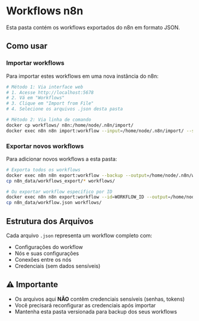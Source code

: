 # Workflows n8n

Esta pasta contém os workflows exportados do n8n em formato JSON.

## Como usar

### Importar workflows
Para importar estes workflows em uma nova instância do n8n:

```bash
# Método 1: Via interface web
# 1. Acesse http://localhost:5678
# 2. Vá em "Workflows"
# 3. Clique em "Import from File"
# 4. Selecione os arquivos .json desta pasta

# Método 2: Via linha de comando
docker cp workflows/ n8n:/home/node/.n8n/import/
docker exec n8n n8n import:workflow --input=/home/node/.n8n/import/ --separate
```

### Exportar novos workflows
Para adicionar novos workflows a esta pasta:

```bash
# Exporta todos os workflows
docker exec n8n n8n export:workflow --backup --output=/home/node/.n8n/workflows_export/
cp n8n_data/workflows_export/* workflows/

# Ou exportar workflow específico por ID
docker exec n8n n8n export:workflow --id=WORKFLOW_ID --output=/home/node/.n8n/workflow.json
cp n8n_data/workflow.json workflows/
```

## Estrutura dos Arquivos

Cada arquivo `.json` representa um workflow completo com:
- Configurações do workflow
- Nós e suas configurações
- Conexões entre os nós
- Credenciais (sem dados sensíveis)

## ⚠️ Importante

- Os arquivos aqui **NÃO** contêm credenciais sensíveis (senhas, tokens)
- Você precisará reconfigurar as credenciais após importar
- Mantenha esta pasta versionada para backup dos seus workflows